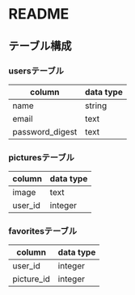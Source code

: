 # README

## テーブル構成

### usersテーブル

| column | data type |
| --- | --- |
| name | string |
| email | text |
| password_digest | text |

### picturesテーブル

| column | data type |
| --- | --- |
| image | text |
| user_id | integer |

### favoritesテーブル

| column | data type |
| --- | --- |
| user_id | integer |
| picture_id | integer |
